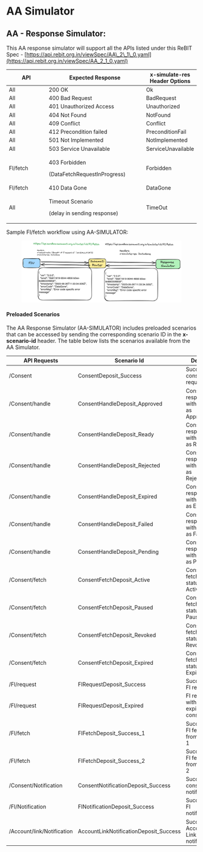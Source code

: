 # AA Simulator

## AA - Response Simulator:

This AA response simulator will support all the APIs listed under this ReBIT Spec - [https://api.rebit.org.in/viewSpec/AA\_2\_1\_0.yaml](https://api.rebit.org.in/viewSpec/AA_2_1_0.yaml)

<table><thead><tr><th width="110">API</th><th width="262">Expected Response</th><th>x-simulate-res Header Options</th></tr></thead><tbody><tr><td>All</td><td>200 OK</td><td>Ok</td></tr><tr><td>All</td><td>400 Bad Request</td><td>BadRequest</td></tr><tr><td>All</td><td>401 Unauthorized Access</td><td>Unauthorized</td></tr><tr><td>All</td><td>404 Not Found</td><td>NotFound</td></tr><tr><td>All</td><td>409 Conflict</td><td>Conflict</td></tr><tr><td>All</td><td>412 Precondition failed</td><td>PreconditionFail</td></tr><tr><td>All</td><td>501 Not Implemented</td><td>NotImplemented</td></tr><tr><td>All</td><td>503 Service Unavailable</td><td>ServiceUnavailable</td></tr><tr><td>FI/fetch</td><td><p>403 Forbidden</p><p>(DataFetchRequestInProgress)</p></td><td>Forbidden</td></tr><tr><td>FI/fetch</td><td>410 Data Gone</td><td>DataGone</td></tr><tr><td>All</td><td><p>Timeout Scenario</p><p>(delay in sending response)</p></td><td>TimeOut</td></tr></tbody></table>

Sample FI/fetch workflow using AA-SIMULATOR:

<figure><img src="../../.gitbook/assets/FI-Fetch-Data-Gone.png" alt=""><figcaption></figcaption></figure>

#### Preloaded Scenarios

The AA Response Simulator (AA-SIMULATOR) includes preloaded scenarios that can be accessed by sending the corresponding scenario ID in the **x-scenario-id** header. The table below lists the scenarios available from the AA Simulator.

| API Requests               | Scenario Id                             | Details                                  |
| -------------------------- | --------------------------------------- | ---------------------------------------- |
| /Consent                   | ConsentDeposit\_Success                 | Successful consent request               |
| /Consent/handle            | ConsentHandleDeposit\_Approved          | Consent response with status as Approved |
| /Consent/handle            | ConsentHandleDeposit\_Ready             | Consent response with status as Ready    |
| /Consent/handle            | ConsentHandleDeposit\_Rejected          | Consent response with status as Rejected |
| /Consent/handle            | ConsentHandleDeposit\_Expired           | Consent response with status as Expired  |
| /Consent/handle            | ConsentHandleDeposit\_Failed            | Consent response with status as Failed   |
| /Consent/handle            | ConsentHandleDeposit\_Pending           | Consent response with status as Pending  |
| /Consent/fetch             | ConsentFetchDeposit\_Active             | Consent fetch with status as Active      |
| /Consent/fetch             | ConsentFetchDeposit\_Paused             | Consent fetch with status as Paused      |
| /Consent/fetch             | ConsentFetchDeposit\_Revoked            | Consent fetch with status as Revoked     |
| /Consent/fetch             | ConsentFetchDeposit\_Expired            | Consent fetch with status as Expired     |
| /FI/request                | FIRequestDeposit\_Success               | Successful FI request                    |
| /FI/request                | FIRequestDeposit\_Expired               | FI request with expired consent          |
| /FI/fetch                  | FIFetchDeposit\_Success\_1              | Successful FI fetch from Bank 1          |
| /FI/fetch                  | FIFetchDeposit\_Success\_2              | Successful FI fetch from Bank 2          |
| /Consent/Notification      | ConsentNotificationDeposit\_Success     | Successful consent notification          |
| /FI/Notification           | FINotificationDeposit\_Success          | Successful FI notification               |
| /Account/link/Notification | AccountLinkNotificationDeposit\_Success | Successful Account Link notification     |

